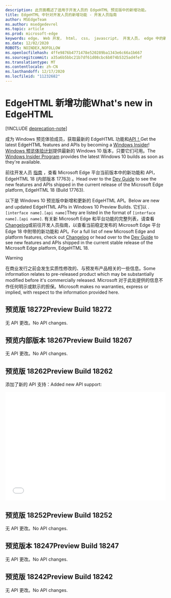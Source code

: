 ```yaml
---
description: 此页面概述了适用于开发人员的 EdgeHTML 预览版中的新增功能。
title: EdgeHTML 中针对开发人员的新增功能 - 开发人员指南
author: MSEdgeTeam
ms.author: msedgedevrel
ms.topic: article
ms.prod: microsoft-edge
keywords: edge， Web 开发， html， css， javascript， 开发人员， edge 中的新增功能， edge 中的新 API， edgehtml， edgehtml 预览版本
ms.date: 12/02/2020
ROBOTS: NOINDEX,NOFOLLOW
ms.openlocfilehash: 4ffe9876b4771478e520289ba1343e6c66a1b667
ms.sourcegitcommit: a35a6b5bbc21b7df61d08cbc6b074b5325ad4fef
ms.translationtype: MT
ms.contentlocale: zh-CN
ms.lasthandoff: 12/17/2020
ms.locfileid: "11232682"
---
```

# <span data-ttu-id="ec2a6-104">EdgeHTML 新增功能</span><span class="sxs-lookup"><span data-stu-id="ec2a6-104">What's new in EdgeHTML</span></span>  

[!INCLUDE [deprecation-note](../includes/legacy-edge-note.md)]  

<span data-ttu-id="ec2a6-105">成为 Windows 预览体验成员，获取最新的 EdgeHTML 功能和[API！](https://insider.windows.com)</span><span class="sxs-lookup"><span data-stu-id="ec2a6-105">Get the latest EdgeHTML features and APIs by becoming a [Windows Insider](https://insider.windows.com)!</span></span>  <span data-ttu-id="ec2a6-106">[Windows 预览体验计划](https://insider.windows.com)提供最新的 Windows 10 版本，只要它们可用。</span><span class="sxs-lookup"><span data-stu-id="ec2a6-106">The [Windows Insider Program](https://insider.windows.com) provides the latest Windows 10 builds as soon as they're available.</span></span>  

<span data-ttu-id="ec2a6-107">前往开发人员 [指南](../dev-guide/index.md) ，查看 Microsoft Edge 平台当前版本中的新功能和 API，EdgeHTML 18 \(内部版本 17763\) 。</span><span class="sxs-lookup"><span data-stu-id="ec2a6-107">Head over to the [Dev Guide](../dev-guide/index.md) to see the new features and APIs shipped in the current release of the Microsoft Edge platform, EdgeHTML 18 \(Build 17763\).</span></span>  

<span data-ttu-id="ec2a6-108">以下是 Windows 10 预览版中新增和更新的 EdgeHTML API。</span><span class="sxs-lookup"><span data-stu-id="ec2a6-108">Below are new and updated EdgeHTML APIs in Windows 10 Preview Builds.</span></span> <span data-ttu-id="ec2a6-109">它们以 . `[interface name].[api name]`</span><span class="sxs-lookup"><span data-stu-id="ec2a6-109">They are listed in the format of `[interface name].[api name]`.</span></span>  <span data-ttu-id="ec2a6-110">有关新 Microsoft Edge 和平台功能的完整列表，请查看[Changelog](https://developer.microsoft.com/microsoft-edge/platform/changelog)或前往开发人员[](../dev-guide/index.md)指南，以查看当前稳定发布的 Microsoft Edge 平台 Edge 18 中附带的新功能和 API。</span><span class="sxs-lookup"><span data-stu-id="ec2a6-110">For a full list of new Microsoft Edge and platform features, check out [Changelog](https://developer.microsoft.com/microsoft-edge/platform/changelog) or head over to the [Dev Guide](../dev-guide/index.md) to see new features and APIs shipped in the current stable release of the Microsoft Edge platform, EdgeHTML 18.</span></span>   

> [!WARNING] 
> <span data-ttu-id="ec2a6-111">在商业发行之前会发生实质性修改的、与预发布产品相关的一些信息。</span><span class="sxs-lookup"><span data-stu-id="ec2a6-111">Some information relates to pre-released product which may be substantially modified before it's commercially released.</span></span>  <span data-ttu-id="ec2a6-112">Microsoft 对于此处提供的信息不作任何明示或默示的担保。</span><span class="sxs-lookup"><span data-stu-id="ec2a6-112">Microsoft makes no warranties, express or implied, with respect to the information provided here.</span></span>  

## <span data-ttu-id="ec2a6-113">预览版 18272</span><span class="sxs-lookup"><span data-stu-id="ec2a6-113">Preview Build 18272</span></span>  

<span data-ttu-id="ec2a6-114">无 API 更改。</span><span class="sxs-lookup"><span data-stu-id="ec2a6-114">No API changes.</span></span>  

## <span data-ttu-id="ec2a6-115">预览内部版本 18267</span><span class="sxs-lookup"><span data-stu-id="ec2a6-115">Preview Build 18267</span></span>  

<span data-ttu-id="ec2a6-116">无 API 更改。</span><span class="sxs-lookup"><span data-stu-id="ec2a6-116">No API changes.</span></span>  

## <span data-ttu-id="ec2a6-117">预览版 18262</span><span class="sxs-lookup"><span data-stu-id="ec2a6-117">Preview Build 18262</span></span>  

<span data-ttu-id="ec2a6-118">添加了新的 API 支持：</span><span class="sxs-lookup"><span data-stu-id="ec2a6-118">Added new API support:</span></span>  

<iframe height='341' scrolling='no' title='<span data-ttu-id="ec2a6-119">EdgeHTML 预览版 17682</span><span class="sxs-lookup"><span data-stu-id="ec2a6-119">EdgeHTML Preview Build 17682</span></span>' src='//codepen.io/MSEdgeDev/embed/5a691c1840690352f409d3788b8167fa/?height=341&theme-id=23761&default-tab=result&embed-version=2' frameborder='no' allowtransparency='true' allowfullscreen='true' style='width: 100%;'><span data-ttu-id="ec2a6-120">See the Pen <a href='https://codepen.io/MSEdgeDev/pen/5a691c1840690352f409d3788b8167fa/'> EdgeHTML Preview Build 17682 </a> by MSEdgeDev (@MSEdgeDev <a href='https://codepen.io/MSEdgeDev'>) on </a> <a href='https://codepen.io'> </a> CodePen.</span><span class="sxs-lookup"><span data-stu-id="ec2a6-120">See the Pen <a href='https://codepen.io/MSEdgeDev/pen/5a691c1840690352f409d3788b8167fa/'>EdgeHTML Preview Build 17682</a> by MSEdgeDev (<a href='https://codepen.io/MSEdgeDev'>@MSEdgeDev</a>) on <a href='https://codepen.io'>CodePen</a>.</span></span>  </iframe>  

## <span data-ttu-id="ec2a6-121">预览版 18252</span><span class="sxs-lookup"><span data-stu-id="ec2a6-121">Preview Build 18252</span></span>  

<span data-ttu-id="ec2a6-122">无 API 更改。</span><span class="sxs-lookup"><span data-stu-id="ec2a6-122">No API changes.</span></span>  

## <span data-ttu-id="ec2a6-123">预览版本 18247</span><span class="sxs-lookup"><span data-stu-id="ec2a6-123">Preview Build 18247</span></span>  

<span data-ttu-id="ec2a6-124">无 API 更改。</span><span class="sxs-lookup"><span data-stu-id="ec2a6-124">No API changes.</span></span>  

## <span data-ttu-id="ec2a6-125">预览版 18242</span><span class="sxs-lookup"><span data-stu-id="ec2a6-125">Preview Build 18242</span></span>  

<span data-ttu-id="ec2a6-126">无 API 更改。</span><span class="sxs-lookup"><span data-stu-id="ec2a6-126">No API changes.</span></span>  
